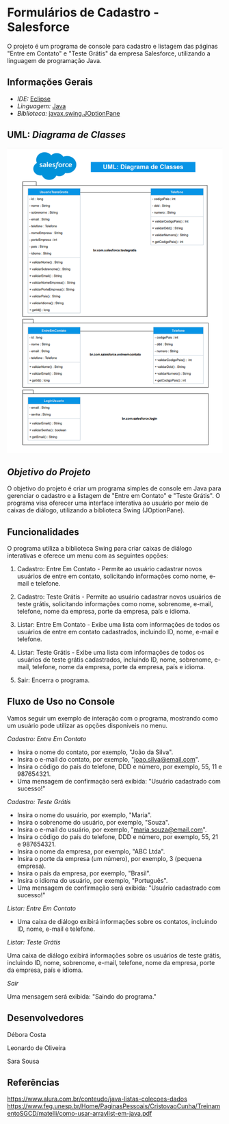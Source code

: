 # Formulários de Cadastro - Salesforce

O projeto é um programa de console para cadastro e listagem das páginas "Entre em Contato" e "Teste Grátis" da empresa Salesforce, utilizando a linguagem de programação Java.

## Informações Gerais

- *IDE:*  [Eclipse](https://www.eclipse.org/downloads/)
- *Linguagem:* [Java](https://www.java.com/pt-BR/)
- *Biblioteca:* [javax.swing.JOptionPane](https://docs.oracle.com/javase/8/docs/api/javax/swing/JOptionPane.html)

## UML: *Diagrama de Classes*


<div align="center">
    <img  width="508px" src="./ImagensReadme/img (1).png" />
</div>


## *Objetivo do Projeto*

O objetivo do projeto é criar um programa simples de console em Java para gerenciar o cadastro e a listagem de "Entre em Contato" e "Teste Grátis". O programa visa oferecer uma interface interativa ao usuário por meio de caixas de diálogo, utilizando a biblioteca Swing (JOptionPane).

## Funcionalidades

O programa utiliza a biblioteca Swing para criar caixas de diálogo interativas e oferece um menu com as seguintes opções:

1. Cadastro: Entre Em Contato - Permite ao usuário cadastrar novos usuários de entre em contato, solicitando informações como nome, e-mail e telefone.

2. Cadastro: Teste Grátis - Permite ao usuário cadastrar novos usuários de teste grátis, solicitando informações como nome, sobrenome, e-mail, telefone, nome da empresa, porte da empresa, país e idioma.

3. Listar: Entre Em Contato - Exibe uma lista com informações de todos os usuários de entre em contato cadastrados, incluindo ID, nome, e-mail e telefone.

4. Listar: Teste Grátis - Exibe uma lista com informações de todos os usuários de teste grátis cadastrados, incluindo ID, nome, sobrenome, e-mail, telefone, nome da empresa, porte da empresa, país e idioma.

5. Sair: Encerra o programa.

## Fluxo de Uso no Console

Vamos seguir um exemplo de interação com o programa, mostrando como um usuário pode utilizar as opções disponíveis no menu.

*Cadastro: Entre Em Contato*

- Insira o nome do contato, por exemplo, "João da Silva".
- Insira o e-mail do contato, por exemplo, "joao.silva@email.com".
- Insira o código do país do telefone, DDD e número, por exemplo, 55, 11 e 987654321.
- Uma mensagem de confirmação será exibida: "Usuário cadastrado com sucesso!"

*Cadastro: Teste Grátis*

- Insira o nome do usuário, por exemplo, "Maria".
- Insira o sobrenome do usuário, por exemplo, "Souza".
- Insira o e-mail do usuário, por exemplo, "maria.souza@email.com".
- Insira o código do país do telefone, DDD e número, por exemplo, 55, 21 e 987654321.
- Insira o nome da empresa, por exemplo, "ABC Ltda".
- Insira o porte da empresa (um número), por exemplo, 3 (pequena empresa).
- Insira o país da empresa, por exemplo, "Brasil".
- Insira o idioma do usuário, por exemplo, "Português".
- Uma mensagem de confirmação será exibida: "Usuário cadastrado com sucesso!"

*Listar: Entre Em Contato*

- Uma caixa de diálogo exibirá informações sobre os contatos, incluindo ID, nome, e-mail e telefone.

*Listar: Teste Grátis*

Uma caixa de diálogo exibirá informações sobre os usuários de teste grátis, incluindo ID, nome, sobrenome, e-mail, telefone, nome da empresa, porte da empresa, país e idioma.

*Sair*

Uma mensagem será exibida: "Saindo do programa."

## Desenvolvedores

Débora Costa

Leonardo de Oliveira

Sara Sousa

## Referências

https://www.alura.com.br/conteudo/java-listas-colecoes-dados
https://www.feg.unesp.br/Home/PaginasPessoais/CristovaoCunha/TreinamentoSGCD/matelli/como-usar-arraylist-em-java.pdf
